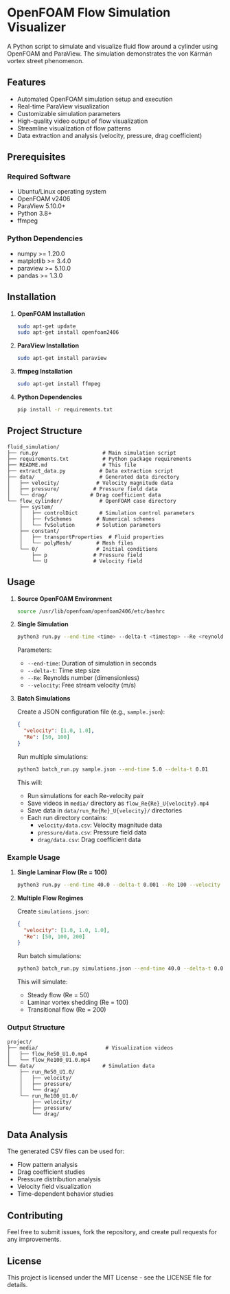 # OpenFOAM Flow Simulation Visualizer

A Python script to simulate and visualize fluid flow around a cylinder using OpenFOAM and ParaView. The simulation demonstrates the von Kármán vortex street phenomenon.

## Features

- Automated OpenFOAM simulation setup and execution
- Real-time ParaView visualization
- Customizable simulation parameters
- High-quality video output of flow visualization
- Streamline visualization of flow patterns
- Data extraction and analysis (velocity, pressure, drag coefficient)

## Prerequisites

### Required Software

- Ubuntu/Linux operating system
- OpenFOAM v2406
- ParaView 5.10.0+
- Python 3.8+
- ffmpeg

### Python Dependencies

- numpy >= 1.20.0
- matplotlib >= 3.4.0
- paraview >= 5.10.0
- pandas >= 1.3.0

## Installation

1. **OpenFOAM Installation**

   ```bash
   sudo apt-get update
   sudo apt-get install openfoam2406
   ```

2. **ParaView Installation**

   ```bash
   sudo apt-get install paraview
   ```

3. **ffmpeg Installation**

   ```bash
   sudo apt-get install ffmpeg
   ```

4. **Python Dependencies**
   ```bash
   pip install -r requirements.txt
   ```

## Project Structure

```
fluid_simulation/
├── run.py                     # Main simulation script
├── requirements.txt           # Python package requirements
├── README.md                  # This file
├── extract_data.py           # Data extraction script
├── data/                     # Generated data directory
│   ├── velocity/            # Velocity magnitude data
│   ├── pressure/           # Pressure field data
│   └── drag/              # Drag coefficient data
└── flow_cylinder/            # OpenFOAM case directory
    ├── system/
    │   ├── controlDict       # Simulation control parameters
    │   ├── fvSchemes        # Numerical schemes
    │   └── fvSolution       # Solution parameters
    ├── constant/
    │   ├── transportProperties  # Fluid properties
    │   └── polyMesh/        # Mesh files
    └── 0/                   # Initial conditions
        ├── p               # Pressure field
        └── U               # Velocity field
```

## Usage

1. **Source OpenFOAM Environment**

   ```bash
   source /usr/lib/openfoam/openfoam2406/etc/bashrc
   ```

2. **Single Simulation**

   ```bash
   python3 run.py --end-time <time> --delta-t <timestep> --Re <reynolds> --velocity <velocity>
   ```

   Parameters:

   - `--end-time`: Duration of simulation in seconds
   - `--delta-t`: Time step size
   - `--Re`: Reynolds number (dimensionless)
   - `--velocity`: Free stream velocity (m/s)

3. **Batch Simulations**

   Create a JSON configuration file (e.g., `sample.json`):

   ```json
   {
     "velocity": [1.0, 1.0],
     "Re": [50, 100]
   }
   ```

   Run multiple simulations:

   ```bash
   python3 batch_run.py sample.json --end-time 5.0 --delta-t 0.01
   ```

   This will:

   - Run simulations for each Re-velocity pair
   - Save videos in `media/` directory as `flow_Re{Re}_U{velocity}.mp4`
   - Save data in `data/run_Re{Re}_U{velocity}/` directories
   - Each run directory contains:
     - `velocity/data.csv`: Velocity magnitude data
     - `pressure/data.csv`: Pressure field data
     - `drag/data.csv`: Drag coefficient data

### Example Usage

1. **Single Laminar Flow (Re = 100)**

   ```bash
   python3 run.py --end-time 40.0 --delta-t 0.001 --Re 100 --velocity 1.0
   ```

2. **Multiple Flow Regimes**

   Create `simulations.json`:

   ```json
   {
     "velocity": [1.0, 1.0, 1.0],
     "Re": [50, 100, 200]
   }
   ```

   Run batch simulations:

   ```bash
   python3 batch_run.py simulations.json --end-time 40.0 --delta-t 0.001
   ```

   This will simulate:

   - Steady flow (Re = 50)
   - Laminar vortex shedding (Re = 100)
   - Transitional flow (Re = 200)

### Output Structure

```
project/
├── media/                      # Visualization videos
│   ├── flow_Re50_U1.0.mp4
│   └── flow_Re100_U1.0.mp4
└── data/                      # Simulation data
    ├── run_Re50_U1.0/
    │   ├── velocity/
    │   ├── pressure/
    │   └── drag/
    └── run_Re100_U1.0/
        ├── velocity/
        ├── pressure/
        └── drag/
```

## Data Analysis

The generated CSV files can be used for:

- Flow pattern analysis
- Drag coefficient studies
- Pressure distribution analysis
- Velocity field visualization
- Time-dependent behavior studies

## Contributing

Feel free to submit issues, fork the repository, and create pull requests for any improvements.

## License

This project is licensed under the MIT License - see the LICENSE file for details.
